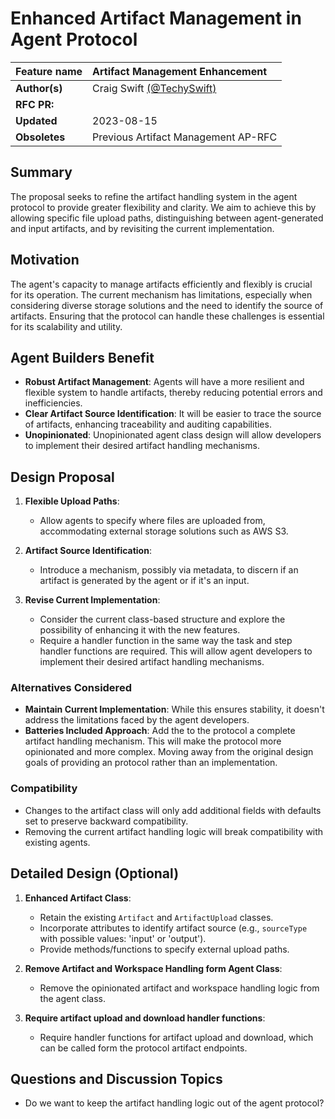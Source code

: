 # Enhanced Artifact Management in Agent Protocol

| Feature name  | Artifact Management Enhancement              |
| :------------ | :------------------------------------------ |
| **Author(s)** | Craig Swift [(@TechySwift)](https://twitter.com/TechySwift) |
| **RFC PR:**   |                                            |
| **Updated**   | 2023-08-15                                 |
| **Obsoletes** | Previous Artifact Management AP-RFC         |

## Summary

The proposal seeks to refine the artifact handling system in the agent protocol to provide greater flexibility and clarity. We aim to achieve this by allowing specific file upload paths, distinguishing between agent-generated and input artifacts, and by revisiting the current implementation.

## Motivation

The agent's capacity to manage artifacts efficiently and flexibly is crucial for its operation. The current mechanism has limitations, especially when considering diverse storage solutions and the need to identify the source of artifacts. Ensuring that the protocol can handle these challenges is essential for its scalability and utility.

## Agent Builders Benefit

- **Robust Artifact Management**: Agents will have a more resilient and flexible system to handle artifacts, thereby reducing potential errors and inefficiencies.
- **Clear Artifact Source Identification**: It will be easier to trace the source of artifacts, enhancing traceability and auditing capabilities.
- **Unopinionated**: Unopinionated agent class design will allow developers to implement their desired artifact handling mechanisms.

## Design Proposal

1. **Flexible Upload Paths**: 
    - Allow agents to specify where files are uploaded from, accommodating external storage solutions such as AWS S3.
  
2. **Artifact Source Identification**:
    - Introduce a mechanism, possibly via metadata, to discern if an artifact is generated by the agent or if it's an input.
    
3. **Revise Current Implementation**:
    - Consider the current class-based structure and explore the possibility of enhancing it with the new features.
    - Require a handler function in the same way the task and step handler functions are required. This will allow agent developers to implement their desired artifact handling mechanisms.

### Alternatives Considered

- **Maintain Current Implementation**: While this ensures stability, it doesn't address the limitations faced by the agent developers.
- **Batteries Included Approach**: Add the to the protocol a complete artifact handling mechanism. This will make the protocol more opinionated and more complex. Moving away from the original design goals of providing an protocol rather than an implementation.

### Compatibility

- Changes to the artifact class will only add additional fields with defaults set to preserve backward compatibility.
- Removing the current artifact handling logic will break compatibility with existing agents.

## Detailed Design (Optional)

1. **Enhanced Artifact Class**:
    - Retain the existing `Artifact` and `ArtifactUpload` classes.
    - Incorporate attributes to identify artifact source (e.g., `sourceType` with possible values: 'input' or 'output').
    - Provide methods/functions to specify external upload paths.
  
2. **Remove Artifact and Workspace Handling form Agent Class**:
    - Remove the opinionated artifact and workspace handling logic from the agent class.

3. **Require artifact upload and download handler functions**: 
    - Require handler functions for artifact upload and download, which can be called form the protocol artifact endpoints.

## Questions and Discussion Topics

- Do we want to keep the artifact handling logic out of the agent protocol?
